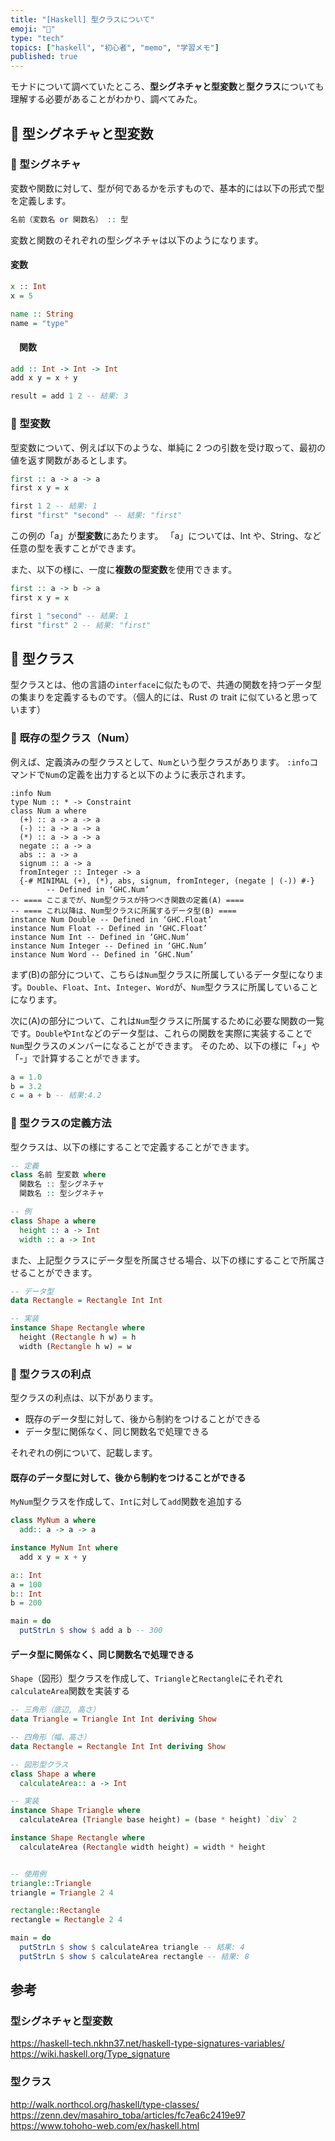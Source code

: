 ```yaml
---
title: "[Haskell] 型クラスについて"
emoji: "💠"
type: "tech"
topics: ["haskell", "初心者", "memo", "学習メモ"]
published: true
---
```


モナドについて調べていたところ、**型シグネチャと型変数**と**型クラス**についても理解する必要があることがわかり、調べてみた。

## 💠 型シグネチャと型変数

### 🔹 型シグネチャ

変数や関数に対して、型が何であるかを示すもので、基本的には以下の形式で型を定義します。

```haskell
名前（変数名 or 関数名） :: 型
```

変数と関数のそれぞれの型シグネチャは以下のようになります。

#### 変数

```haskell
x :: Int
x = 5

name :: String
name = "type"
```

#### 　関数

```haskell
add :: Int -> Int -> Int
add x y = x + y

result = add 1 2 -- 結果: 3
```

### 🔹 型変数

型変数について、例えば以下のような、単純に 2 つの引数を受け取って、最初の値を返す関数があるとします。

```haskell
first :: a -> a -> a
first x y = x

first 1 2 -- 結果: 1
first "first" "second" -- 結果: "first"
```

この例の「a」が**型変数**にあたります。
「a」については、Int や、String、など任意の型を表すことができます。

また、以下の様に、一度に**複数の型変数**を使用できます。

```haskell
first :: a -> b -> a
first x y = x

first 1 "second" -- 結果: 1
first "first" 2 -- 結果: "first"
```

## 💠 型クラス

型クラスとは、他の言語の`interface`に似たもので、共通の関数を持つデータ型の集まりを定義するものです。（個人的には、Rust の trait に似ていると思っています）

### 🔹 既存の型クラス（Num）

例えば、定義済みの型クラスとして、`Num`という型クラスがあります。
`:info`コマンドで`Num`の定義を出力すると以下のように表示されます。

```
:info Num
type Num :: * -> Constraint
class Num a where
  (+) :: a -> a -> a
  (-) :: a -> a -> a
  (*) :: a -> a -> a
  negate :: a -> a
  abs :: a -> a
  signum :: a -> a
  fromInteger :: Integer -> a
  {-# MINIMAL (+), (*), abs, signum, fromInteger, (negate | (-)) #-}
        -- Defined in ‘GHC.Num’
-- ==== ここまでが、Num型クラスが持つべき関数の定義(A) ====
-- ==== これ以降は、Num型クラスに所属するデータ型(B) ====
instance Num Double -- Defined in ‘GHC.Float’
instance Num Float -- Defined in ‘GHC.Float’
instance Num Int -- Defined in ‘GHC.Num’
instance Num Integer -- Defined in ‘GHC.Num’
instance Num Word -- Defined in ‘GHC.Num’
```

まず(B)の部分について、こちらは`Num`型クラスに所属しているデータ型になります。`Double`、`Float`、`Int`、`Integer`、`Word`が、`Num`型クラスに所属していることになります。

次に(A)の部分について、これは`Num`型クラスに所属するために必要な関数の一覧です。`Double`や`Int`などのデータ型は、これらの関数を実際に実装することで`Num`型クラスのメンバーになることができます。
そのため、以下の様に「+」や「-」で計算することができます。

```haskell
a = 1.0
b = 3.2
c = a + b -- 結果:4.2
```

### 🔹 型クラスの定義方法

型クラスは、以下の様にすることで定義することができます。

```Haskell
-- 定義
class 名前 型変数 where
  関数名 :: 型シグネチャ
  関数名 :: 型シグネチャ

-- 例
class Shape a where
  height :: a -> Int
  width :: a -> Int
```

また、上記型クラスにデータ型を所属させる場合、以下の様にすることで所属させることができます。

```haskell
-- データ型
data Rectangle = Rectangle Int Int

-- 実装
instance Shape Rectangle where
  height (Rectangle h w) = h
  width (Rectangle h w) = w
```

### 🔹 型クラスの利点

型クラスの利点は、以下があります。

- 既存のデータ型に対して、後から制約をつけることができる
- データ型に関係なく、同じ関数名で処理できる

それぞれの例について、記載します。

#### 既存のデータ型に対して、後から制約をつけることができる

`MyNum`型クラスを作成して、`Int`に対して`add`関数を追加する

```haskell
class MyNum a where
  add:: a -> a -> a

instance MyNum Int where
  add x y = x + y

a:: Int
a = 100
b:: Int
b = 200

main = do
  putStrLn $ show $ add a b -- 300
```

#### データ型に関係なく、同じ関数名で処理できる

`Shape`（図形）型クラスを作成して、`Triangle`と`Rectangle`にそれぞれ`calculateArea`関数を実装する

```haskell
-- 三角形（底辺, 高さ）
data Triangle = Triangle Int Int deriving Show

-- 四角形（幅、高さ）
data Rectangle = Rectangle Int Int deriving Show

-- 図形型クラス
class Shape a where
  calculateArea:: a -> Int

-- 実装
instance Shape Triangle where
  calculateArea (Triangle base height) = (base * height) `div` 2

instance Shape Rectangle where
  calculateArea (Rectangle width height) = width * height


-- 使用例
triangle::Triangle
triangle = Triangle 2 4

rectangle::Rectangle
rectangle = Rectangle 2 4

main = do
  putStrLn $ show $ calculateArea triangle -- 結果: 4
  putStrLn $ show $ calculateArea rectangle -- 結果: 8
```

## 参考

### 型シグネチャと型変数

https://haskell-tech.nkhn37.net/haskell-type-signatures-variables/
https://wiki.haskell.org/Type_signature

### 型クラス

http://walk.northcol.org/haskell/type-classes/
https://zenn.dev/masahiro_toba/articles/fc7ea6c2419e97
https://www.tohoho-web.com/ex/haskell.html
